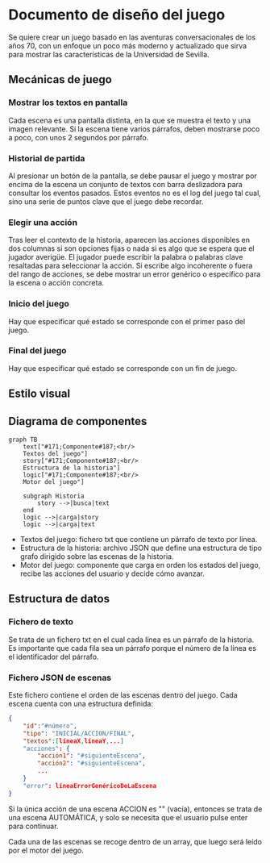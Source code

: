 # Documento de diseño del juego

Se quiere crear un juego basado en las aventuras conversacionales de los años 70, con un enfoque un poco más moderno y actualizado que sirva para mostrar las características de la Universidad de Sevilla.

## Mecánicas de juego

### Mostrar los textos en pantalla

Cada escena es una pantalla distinta, en la que se muestra el texto y una imagen relevante. Si la escena tiene varios párrafos, deben mostrarse poco a poco, con unos 2 segundos por párrafo.

### Historial de partida

Al presionar un botón de la pantalla, se debe pausar el juego y mostrar por encima de la escena un conjunto de textos con barra deslizadora para consultar los eventos pasados. Estos eventos no es el log del juego tal cual, sino una serie de puntos clave que el juego debe recordar.

### Elegir una acción

Tras leer el contexto de la historia, aparecen las acciones disponibles en dos columnas si son opciones fijas o nada si es algo que se espera que el jugador averigüe. El jugador puede escribir la palabra o palabras clave resaltadas para seleccionar la acción. Si escribe algo incoherente o fuera del rango de acciones, se debe mostrar un error genérico o específico para la escena o acción concreta.

### Inicio del juego

Hay que especificar qué estado se corresponde con el primer paso del juego.

### Final del juego

Hay que especificar qué estado se corresponde con un fin de juego.

## Estilo visual

## Diagrama de componentes

```mermaid
graph TB 
    text["#171;Componente#187;<br/>
    Textos del juego"]
    story["#171;Componente#187;<br/>
    Estructura de la historia"]
    logic["#171;Componente#187;<br/>
    Motor del juego"]

    subgraph Historia
        story -->|busca|text
    end
    logic -->|carga|story
    logic -->|carga|text
```

* Textos del juego: fichero txt que contiene un párrafo de texto por línea.
* Estructura de la historia: archivo JSON que define una estructura de tipo grafo dirigido sobre las escenas de la historia.
* Motor del juego: componente que carga en orden los estados del juego, recibe las acciones del usuario y decide cómo avanzar.

## Estructura de datos

### Fichero de texto

Se trata de un fichero txt en el cual cada línea es un párrafo de la historia. Es importante que cada fila sea un párrafo porque el número de la línea es el identificador del párrafo.

### Fichero JSON de escenas

Este fichero contiene el orden de las escenas dentro del juego. Cada escena cuenta con una estructura definida:
```JSON
{
    "id":"#número",
    "tipo": "INICIAL/ACCION/FINAL",
    "textos":[líneaX,líneaY,...]
    "acciones": {
        "acción1": "#siguienteEscena",
        "acción2": "#siguienteEscena",
        ...
    }
    "error": líneaErrorGenéricoDeLaEscena
}
```

Si la única acción de una escena ACCION es "" (vacía), entonces se trata de una escena AUTOMÁTICA, y solo se necesita que el usuario pulse enter para continuar.

Cada una de las escenas se recoge dentro de un array, que luego será leído por el motor del juego.
